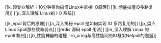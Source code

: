 [[k_超专业解析！10分钟带你搞懂Linux中直接I O原理]]
[[k_彻底搞懂IO多路复用]]
[[p_深入理解 Linux的 I O 系统]]



[[k_epoll背后的原理]]
[[a_深入揭秘 epoll 是如何实现 IO 多路复用的]]
[[p_盘点Linux Epoll那些致命弱点]]
[[redis 源码 epoll 用法]]
[[m_深入理解 Linux 的 epoll 机制]]
[[b_性能神器的碰撞：io_uring与高性能网络IO框架Netpoll的邂逅]]
